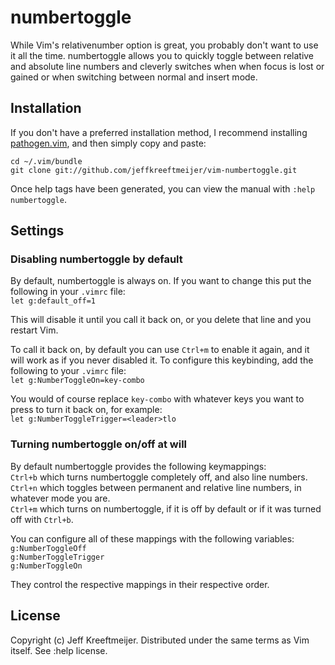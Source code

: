 # numbertoggle

While Vim's relativenumber option is great, you probably don't want to use it all the time. numbertoggle allows you to quickly toggle between relative and absolute line numbers and cleverly switches when when focus is lost or gained or when switching between normal and insert mode.

## Installation

If you don't have a preferred installation method, I recommend installing [pathogen.vim](https://github.com/tpope/vim-pathogen), and then simply copy and paste:

    cd ~/.vim/bundle
    git clone git://github.com/jeffkreeftmeijer/vim-numbertoggle.git

Once help tags have been generated, you can view the manual with
`:help numbertoggle`.

## Settings

### Disabling numbertoggle by default

By default, numbertoggle is always on. If you want to change this put the following in your `.vimrc` file:<br />
`let g:default_off=1`

This will disable it until you call it back on, or you delete that line and you restart Vim.

To call it back on, by default you can use `Ctrl+m` to enable it again, and it will work as if you never disabled it. To configure this keybinding, add the following to your `.vimrc` file:<br />
`let g:NumberToggleOn=key-combo`

You would of course replace `key-combo` with whatever keys you want to press to turn it back on, for example:<br />
`let g:NumberToggleTrigger=<leader>tlo`

### Turning numbertoggle on/off at will

By default numbertoggle provides the following keymappings:<br />
`Ctrl+b` which turns numbertoggle completely off, and also line numbers.<br />
`Ctrl+n` which toggles between permanent and relative line numbers, in whatever mode you are.<br />
`Ctrl+m` which turns on numbertoggle, if it is off by default or if it was turned off with `Ctrl+b`.

You can configure all of these mappings with the following variables:<br />
`g:NumberToggleOff`<br />
`g:NumberToggleTrigger`<br />
`g:NumberToggleOn`

They control the respective mappings in their respective order.

## License
Copyright (c) Jeff Kreeftmeijer. Distributed under the same terms as Vim itself. See :help license.
